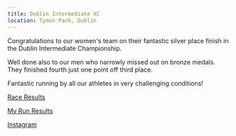 ```yaml
---
title: Dublin Intermediate XC
location: Tymon Park, Dublin
---
```


Congratulations to our women's team on their fantastic silver place finish in the Dublin Intermediate Championship.

Well done also to our men who narrowly missed out on bronze medals. They finished fourth just one point off third place. 

Fantastic running by all our athletes in very challenging conditions! 

<a href="/races/2022-12-10-dublin-inter-xc/" target="_blank" rel="noopener noreferrer">Race Results</a>

<a href="https://www.myrunresults.com/events/dublin_intermediate_xc_championships/4659/results/" target="_blank" rel="noopener noreferrer">My Run Results</a>

<a href="https://www.instagram.com/p/CmCJiInsHxh/" target="_blank" rel="noopener noreferrer">Instagram</a>
